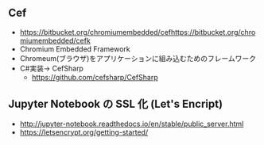 ## Cef

- <https://bitbucket.org/chromiumembedded/cefhttps://bitbucket.org/chromiumembedded/cefk>
- Chromium Embedded Framework
- Chromeum(ブラウザ)をアプリケーションに組み込むためのフレームワーク
- C#実装-> CefSharp
  - <https://github.com/cefsharp/CefSharp>

## Jupyter Notebook の SSL 化 (Let's Encript)

- <http://jupyter-notebook.readthedocs.io/en/stable/public_server.html>
- <https://letsencrypt.org/getting-started/>
